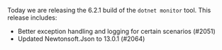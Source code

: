 
Today we are releasing the 6.2.1 build of the `dotnet monitor` tool. This release includes:

- Better exception handling and logging for certain scenarios (#2051)
- Updated Newtonsoft.Json to 13.0.1 (#2064)
